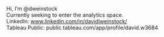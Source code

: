 Hi, I’m @dweinstock<br/>
Currently seeking to enter the analytics space.<br/>
LinkedIn: www.linkedin.com/in/davidiweinstock/<br/>
Tableau Public: public.tableau.com/app/profile/david.w3684
